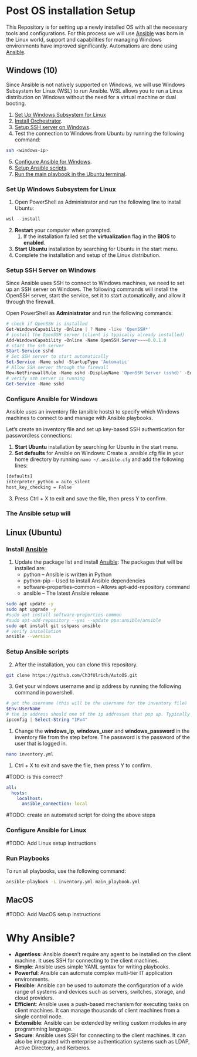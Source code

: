 # Post OS installation Setup
This Repository is for setting up a newly installed OS with all the necessary tools and configurations. For this process we will use [Ansible](https://docs.ansible.com/ansible/latest/getting_started/index.html) was born in the Linux world, support and capabilities for managing Windows environments have improved significantly.
Automations are done using [Ansible](https://docs.ansible.com/ansible/latest/getting_started/index.html).

## Windows (10)
Since Ansible is not natively supported on Windows, we will use Windows Subsystem for Linux (WSL) to run Ansible. WSL allows you to run a Linux distribution on Windows without the need for a virtual machine or dual booting.

1. [Set Up Windows Subsystem for Linux](#set-up-windows-subsystem-for-linux)
2. [Install Orchestrator](#install-ansible).
3. [Setup SSH server on Windows](#setup-ssh-server-on-windows).
4. Test the connection to Windows from Ubuntu by running the following command:
```bash
ssh <windows-ip>
```
5. [Configure Ansible for Windows](#configure-ansible-for-windows).
6. [Setup Ansible scripts](#setup-ansible-scripts).
7. [Run the main playbook in the Ubuntu terminal](#run-playbooks).

### Set Up Windows Subsystem for Linux
1. Open PowerShell as Administrator and run the following line to install Ubuntu:
```powershell
wsl --install
```
2. **Restart** your computer when prompted.
   1. If the installation failed set the **virtualization** flag in the **BIOS** to **enabled**.
3. **Start** **Ubuntu** installation by searching for Ubuntu in the start menu.
4. Complete the installation and setup of the Linux distribution.

### Setup SSH Server on Windows
Since Ansible uses SSH to connect to Windows machines, we need to set up an SSH server on Windows. The following commands will install the OpenSSH server, start the service, set it to start automatically, and allow it through the firewall.

Open PowerShell as **Administrator** and run the following commands:

```powershell
# check if OpenSSH is installed
Get-WindowsCapability -Online | ? Name -like 'OpenSSH*'
# install the OpenSSH server (client is typically already installed)
Add-WindowsCapability -Online -Name OpenSSH.Server~~~~0.0.1.0
# start the ssh server
Start-Service sshd
# Set SSH server to start automatically
Set-Service -Name sshd -StartupType 'Automatic'
# Allow SSH server through the firewall
New-NetFirewallRule -Name sshd -DisplayName 'OpenSSH Server (sshd)' -Enabled True -Protocol TCP -Action Allow -LocalPort 22
# verify ssh server is running
Get-Service -Name sshd
```


### Configure Ansible for Windows
Ansible uses an inventory file (ansible hosts) to specify which Windows machines to connect to and manage with Ansible playbooks.

Let‘s create an inventory file and set up key-based SSH authentication for passwordless connections:
1. **Start Ubuntu** installation by searching for Ubuntu in the start menu.
2. **Set defaults** for Ansible on Windows: Create a .ansible.cfg file in your home directory by running `nano ~/.ansible.cfg` and add the following lines:
```bash
[defaults]
interpreter_python = auto_silent
host_key_checking = False
```
3. Press Ctrl + X to exit and save the file, then press Y to confirm.

### The Ansible setup will 

## Linux (Ubuntu)
### Install [Ansible](https://docs.ansible.com/ansible/latest/getting_started/index.html)
1. Update the package list and install [Ansible](https://docs.ansible.com/ansible/latest/getting_started/index.html): The packages that will be installed are:
    - python – Ansible is written in Python
    - python-pip – Used to install Ansible dependencies
    - software-properties-common – Allows apt-add-repository command
    - ansible – The latest Ansible release
```bash
sudo apt update -y
sudo apt upgrade -y
#sudo apt install software-properties-common
#sudo apt-add-repository --yes --update ppa:ansible/ansible
sudo apt install git sshpass ansible
# verify installation
ansible --version
```

### Setup Ansible scripts
2. After the installation, you can clone this repository.
```bash
git clone https://github.com/Ch3fUlrich/AutoOS.git
```
3. Get your windows username and ip address by running the following command in powershell.
```powershell
# get the username (this will be the username for the inventory file)
$Env:UserName
# the ip address should one of the ip addresses that pop up. Typically the top one. 
ipconfig | Select-String "IPv4"
```
1. Change the **windows_ip**, **windows_user** and **windows_password** in the inventory file from the step before. The password is the password of the user that is logged in.
```bash
nano inventory.yml
```
1. Ctrl + X to exit and save the file, then press Y to confirm.

#TODO: is this correct?
```yaml
all:
  hosts:
    localhost:
      ansible_connection: local
```
#TODO: create an automated script for doing the above steps

### Configure Ansible for Linux
#TODO: Add Linux setup instructions

### Run Playbooks
To run all playbooks, use the following command:
```bash
ansible-playbook -i inventory.yml main_playbook.yml
```

## MacOS
#TODO: Add MacOS setup instructions


# Why Ansible?
- **Agentless**: Ansible doesn’t require any agent to be installed on the client machine. It uses SSH for connecting to the client machines.
- **Simple**: Ansible uses simple YAML syntax for writing playbooks.
- **Powerful**: Ansible can automate complex multi-tier IT application environments.
- **Flexible**: Ansible can be used to automate the configuration of a wide range of systems and devices such as servers, switches, storage, and cloud providers.
- **Efficient**: Ansible uses a push-based mechanism for executing tasks on client machines. It can manage thousands of client machines from a single control node.
- **Extensible**: Ansible can be extended by writing custom modules in any programming language.
- **Secure**: Ansible uses SSH for connecting to the client machines. It can also be integrated with enterprise authentication systems such as LDAP, Active Directory, and Kerberos.